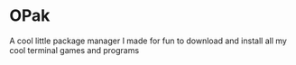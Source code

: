 # OPak
A cool little package manager I made for fun to download and install all my cool terminal games and programs
